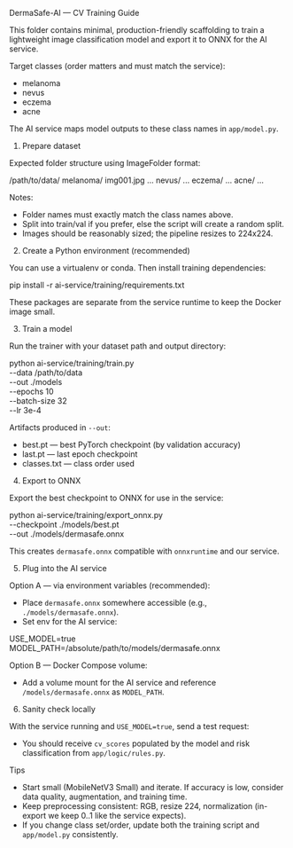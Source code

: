 DermaSafe-AI — CV Training Guide

This folder contains minimal, production-friendly scaffolding to train a lightweight image classification model and export it to ONNX for the AI service.

Target classes (order matters and must match the service):
- melanoma
- nevus
- eczema
- acne

The AI service maps model outputs to these class names in `app/model.py`.

1) Prepare dataset

Expected folder structure using ImageFolder format:

/path/to/data/
  melanoma/
    img001.jpg
    ...
  nevus/
    ...
  eczema/
    ...
  acne/
    ...

Notes:
- Folder names must exactly match the class names above.
- Split into train/val if you prefer, else the script will create a random split.
- Images should be reasonably sized; the pipeline resizes to 224x224.

2) Create a Python environment (recommended)

You can use a virtualenv or conda. Then install training dependencies:

pip install -r ai-service/training/requirements.txt

These packages are separate from the service runtime to keep the Docker image small.

3) Train a model

Run the trainer with your dataset path and output directory:

python ai-service/training/train.py \
  --data /path/to/data \
  --out ./models \
  --epochs 10 \
  --batch-size 32 \
  --lr 3e-4

Artifacts produced in `--out`:
- best.pt — best PyTorch checkpoint (by validation accuracy)
- last.pt — last epoch checkpoint
- classes.txt — class order used

4) Export to ONNX

Export the best checkpoint to ONNX for use in the service:

python ai-service/training/export_onnx.py \
  --checkpoint ./models/best.pt \
  --out ./models/dermasafe.onnx

This creates `dermasafe.onnx` compatible with `onnxruntime` and our service.

5) Plug into the AI service

Option A — via environment variables (recommended):
- Place `dermasafe.onnx` somewhere accessible (e.g., `./models/dermasafe.onnx`).
- Set env for the AI service:

USE_MODEL=true
MODEL_PATH=/absolute/path/to/models/dermasafe.onnx

Option B — Docker Compose volume:
- Add a volume mount for the AI service and reference `/models/dermasafe.onnx` as `MODEL_PATH`.

6) Sanity check locally

With the service running and `USE_MODEL=true`, send a test request:
- You should receive `cv_scores` populated by the model and risk classification from `app/logic/rules.py`.

Tips
- Start small (MobileNetV3 Small) and iterate. If accuracy is low, consider data quality, augmentation, and training time.
- Keep preprocessing consistent: RGB, resize 224, normalization (in-export we keep 0..1 like the service expects).
- If you change class set/order, update both the training script and `app/model.py` consistently.
